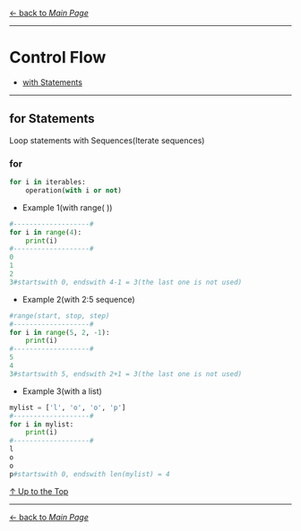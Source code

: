 [← back to *Main Page*](https://github.com/pydemia/Python3/blob/master/scripts/PythonProgramming_intermediate.md#intermediate-python)


---

# Control Flow

* [with Statements](#for-statements)

---
## for Statements

Loop statements with Sequences(Iterate sequences)

### for

```python
for i in iterables:
    operation(with i or not)
```

* Example 1(with range( ))
```python
#-------------------#
for i in range(4):
    print(i)
#-------------------#
0
1
2
3#startswith 0, endswith 4-1 = 3(the last one is not used)
```

* Example 2(with 2:5 sequence)
```python
#range(start, stop, step)
#-------------------#
for i in range(5, 2, -1):
    print(i)
#-------------------#
5
4
3#startswith 5, endswith 2+1 = 3(the last one is not used)
```

* Example 3(with a list)
```python
mylist = ['l', 'o', 'o', 'p']
#-------------------#
for i in mylist:
    print(i)
#-------------------#
l
o
o
p#startswith 0, endswith len(mylist) = 4
```


[↑ Up to the Top](#control-flow-statements(conditionals-&-loops))


---
[← back to *Main Page*](https://github.com/pydemia/Python3/blob/master/scripts/PythonProgramming_intermediate.md#intermediate-python)

